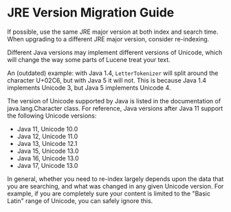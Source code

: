 <!--
    Licensed to the Apache Software Foundation (ASF) under one or more
    contributor license agreements.  See the NOTICE file distributed with
    this work for additional information regarding copyright ownership.
    The ASF licenses this file to You under the Apache License, Version 2.0
    the "License"); you may not use this file except in compliance with
    the License.  You may obtain a copy of the License at

        http://www.apache.org/licenses/LICENSE-2.0

    Unless required by applicable law or agreed to in writing, software
    distributed under the License is distributed on an "AS IS" BASIS,
    WITHOUT WARRANTIES OR CONDITIONS OF ANY KIND, either express or implied.
    See the License for the specific language governing permissions and
    limitations under the License.
 -->

# JRE Version Migration Guide

If possible, use the same JRE major version at both index and search time.
When upgrading to a different JRE major version, consider re-indexing. 

Different Java versions may implement different versions of Unicode,
which will change the way some parts of Lucene treat your text.

An (outdated) example: with Java 1.4, `LetterTokenizer` will split around the 
character U+02C6, but with Java 5 it will not. This is because Java 1.4 
implements Unicode 3, but Java 5 implements Unicode 4.

The version of Unicode supported by Java is listed in the documentation
of java.lang.Character class. For reference, Java versions after Java 11
support the following Unicode versions:

 * Java 11, Unicode 10.0
 * Java 12, Unicode 11.0
 * Java 13, Unicode 12.1
 * Java 15, Unicode 13.0
 * Java 16, Unicode 13.0
 * Java 17, Unicode 13.0

In general, whether you need to re-index largely depends upon the data that
you are searching, and what was changed in any given Unicode version. For example, 
if you are completely sure your content is limited to the "Basic Latin" range
of Unicode, you can safely ignore this. 
